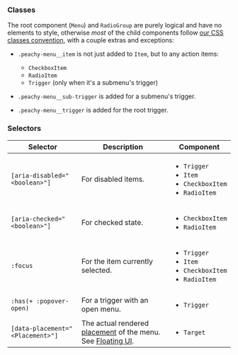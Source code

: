 ### Classes

The root component (`Menu`) and `RadioGroup` are purely logical and have no elements to style, otherwise _most_ of the child components follow [our CSS classes convention](to:styling), with a couple extras and exceptions:

- `.peachy-menu__item` is not just added to `Item`, but to any action items:

  - `CheckboxItem`
  - `RadioItem`
  - `Trigger` (only when it's a submenu's trigger)

- `.peachy-menu__sub-trigger` is added for a submenu's trigger.

- `.peachy-menu__trigger` is added for the root trigger.

### Selectors

| Selector                         | Description                                                                                                                                | Component                                                                                |
| -------------------------------- | ------------------------------------------------------------------------------------------------------------------------------------------ | ---------------------------------------------------------------------------------------- |
| `[aria-disabled="<boolean>"]`    | For disabled items.                                                                                                                        | <ul><li>`Trigger`</li> <li>`Item`</li> <li>`CheckboxItem`</li> <li>`RadioItem`</li></ul> |
| `[aria-checked="<boolean>"]`     | For checked state.                                                                                                                         | <ul><li>`CheckboxItem`</li> <li>`RadioItem`</li></ul>                                    |
| `:focus`                         | For the item currently selected.                                                                                                           | <ul><li>`Trigger`</li> <li>`Item`</li> <li>`CheckboxItem`</li> <li>`RadioItem`</li></ul> |
| `:has(+ :popover-open)`          | For a trigger with an open menu.                                                                                                           | <ul><li>`Trigger`</li></ul>                                                              |
| `[data-placement="<Placement>"]` | The actual rendered [placement](https://floating-ui.com/docs/tutorial#placements) of the menu. See [Floating UI](https://floating-ui.com). | <ul><li>`Target`</li></ul>                                                               |

